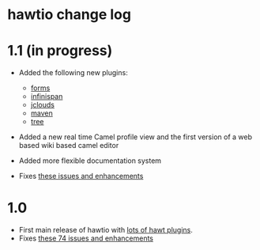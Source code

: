# hawtio change log

# 1.1 (in progress)

* Added the following new plugins:

  * [forms](https://github.com/hawtio/hawtio/blob/master/hawtio-web/src/main/webapp/app/forms/doc/developer.md)
  * [infinispan](http://hawt.io/plugins/infinispan/)
  * [jclouds](http://hawt.io/plugins/jclouds/)
  * [maven](http://hawt.io/plugins/maven/)
  * [tree](https://github.com/hawtio/hawtio/blob/master/hawtio-web/src/main/webapp/app/tree/doc/developer.md)

* Added a new real time Camel profile view and the first version of a web based wiki based camel editor

* Added more flexible documentation system

* Fixes [these issues and enhancements](https://github.com/hawtio/hawtio/issues?milestone=2&state=closed)


# 1.0

* First main release of hawtio with [lots of hawt plugins](http://hawt.io/plugins/index.html).
* Fixes [these 74 issues and enhancements](https://github.com/hawtio/hawtio/issues?milestone=1&state=closed)
